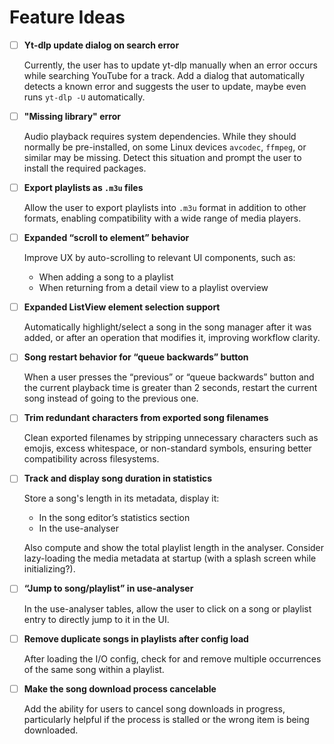 # Feature Ideas

- [ ] **Yt-dlp update dialog on search error**

  Currently, the user has to update yt-dlp manually when an error occurs while searching YouTube for a track. Add a dialog that automatically detects a known error and suggests the user to update, maybe even runs `yt-dlp -U` automatically.

- [ ] **"Missing library" error**

  Audio playback requires system dependencies. While they should normally be pre-installed, on some Linux devices `avcodec`, `ffmpeg`, or similar may be missing. Detect this situation and prompt the user to install the required packages.

- [ ] **Export playlists as `.m3u` files**

  Allow the user to export playlists into `.m3u` format in addition to other formats, enabling compatibility with a wide range of media players.

- [ ] **Expanded “scroll to element” behavior**

  Improve UX by auto-scrolling to relevant UI components, such as:
  - When adding a song to a playlist
  - When returning from a detail view to a playlist overview

- [ ] **Expanded ListView element selection support**

  Automatically highlight/select a song in the song manager after it was added, or after an operation that modifies it, improving workflow clarity.

- [ ] **Song restart behavior for “queue backwards” button**

  When a user presses the “previous” or “queue backwards” button and the current playback time is greater than 2 seconds, restart the current song instead of going to the previous one.

- [ ] **Trim redundant characters from exported song filenames**

  Clean exported filenames by stripping unnecessary characters such as emojis, excess whitespace, or non-standard symbols, ensuring better compatibility across filesystems.

- [ ] **Track and display song duration in statistics**

  Store a song's length in its metadata, display it:
  - In the song editor’s statistics section
  - In the use-analyser
  
  Also compute and show the total playlist length in the analyser. Consider lazy-loading the media metadata at startup (with a splash screen while initializing?).

- [ ] **“Jump to song/playlist” in use-analyser**

  In the use-analyser tables, allow the user to click on a song or playlist entry to directly jump to it in the UI.

- [ ] **Remove duplicate songs in playlists after config load**

  After loading the I/O config, check for and remove multiple occurrences of the same song within a playlist.

- [ ] **Make the song download process cancelable**

  Add the ability for users to cancel song downloads in progress, particularly helpful if the process is stalled or the wrong item is being downloaded.
